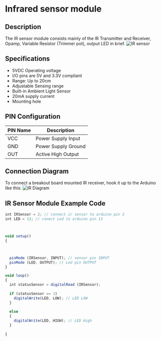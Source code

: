 # Infrared sensor module
## Description 
The IR sensor module consists mainly of the IR Transmitter and Receiver, Opamp, Variable Resistor (Trimmer pot), output LED in brief.
![IR sensor](https://components101.com/sites/default/files/inline-images/IR-Sensor-Module-Brief_0.png)
## Specifications
- 5VDC Operating voltage
- I/O pins are 5V and 3.3V compliant
- Range: Up to 20cm
- Adjustable Sensing range
- Built-in Ambient Light Sensor
- 20mA supply current
- Mounting hole
## PIN Configuration
| PIN Name | Description         |
|----------|---------------------|
| VCC      | Power Supply Input  |
| GND      | Power Supply Ground |
| OUT      | Active High Output  |
## Connection Diagram
To connect a breakout board mounted IR receiver, hook it up to the Arduino like this:
![IR Diagram](https://www.circuitbasics.com/wp-content/uploads/2017/05/Arduino-IR-Remote-Receiver-Breakout-Board-Wiring-Diagram.png)
## IR Sensor Module Example Code
```javascript
int IRSensor = 2; // connect ir sensor to arduino pin 2
int LED = 13; // conect Led to arduino pin 13



void setup() 
{



  pinMode (IRSensor, INPUT); // sensor pin INPUT
  pinMode (LED, OUTPUT); // Led pin OUTPUT
}

void loop()
{
  int statusSensor = digitalRead (IRSensor);
  
  if (statusSensor == 1)
    digitalWrite(LED, LOW); // LED LOW
  }
  
  else
  {
    digitalWrite(LED, HIGH); // LED High
  }
  
}
